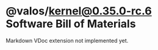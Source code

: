 # @valos/kernel@0.35.0-rc.6 Software Bill of Materials

Markdown VDoc extension not implemented yet.
